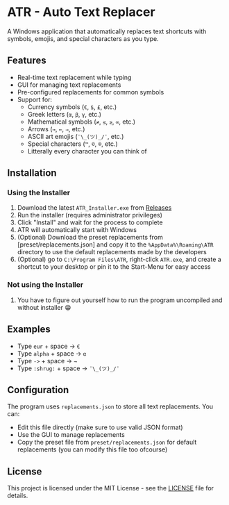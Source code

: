 # ATR - Auto Text Replacer

A Windows application that automatically replaces text shortcuts with symbols, emojis, and special characters as you type.

## Features

- Real-time text replacement while typing
- GUI for managing text replacements
- Pre-configured replacements for common symbols
- Support for:
  - Currency symbols (`€`, `$`, `£`, etc.)
  - Greek letters (`α`, `β`, `γ`, etc.)
  - Mathematical symbols (`≠`, `≤`, `≥`, `∞`, etc.)
  - Arrows (`→`, `←`, `⇒`, etc.)
  - ASCII art emojis (`¯\_(ツ)_/¯`, etc.)
  - Special characters (`™`, `©`, `®`, etc.)
  - Litterally every character you can think of

## Installation

### Using the Installer

1. Download the latest `ATR_Installer.exe` from [Releases](https://github.com/The404Company/ATR/releases)
2. Run the installer (requires administrator privileges)
3. Click "Install" and wait for the process to complete
4. ATR will automatically start with Windows
5. (Optional) Download the preset replacements from [preset/replacements.json] and copy it to the `%AppData%\Roaming\ATR` directory to use the default replacements made by the developers
6. (Optional) go to `C:\Program Files\ATR`, right-click `ATR.exe`, and create a shortcut to your desktop or pin it to the Start-Menu for easy access

### Not using the Installer
1. You have to figure out yourself how to run the program uncompiled and without installer 😁

## Examples

- Type `eur` + space → `€ `
- Type `alpha` + space → `α `
- Type `->` + space → `→ `
- Type `:shrug:` + space → `¯\_(ツ)_/¯ `

## Configuration

The program uses `replacements.json` to store all text replacements. You can:
- Edit this file directly (make sure to use valid JSON format)
- Use the GUI to manage replacements
- Copy the preset file from `preset/replacements.json` for default replacements (you can modify this file too ofcourse)

## License

This project is licensed under the MIT License - see the [LICENSE](LICENSE) file for details.